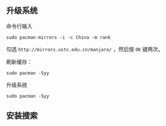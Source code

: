 ## 升级系统

命令行输入

```
sudo pacman-mirrors -i -c China -m rank
```

勾选 `http://mirrors.ustc.edu.cn/manjaro/` ，然后按 `OK` 键两次。

刷新缓存：

```
sudo pacman -Syy
```

升级系统
```
sudo pacman -Syy
```

## 安装搜索
